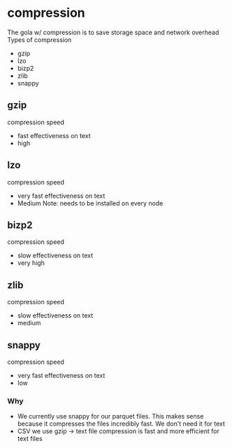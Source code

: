 # compression
The gola w/ compression is to save storage space and network overhead
Types of compression
- gzip
- lzo
- bizp2
- zlib
- snappy

## gzip
compression speed
- fast
effectiveness on text
- high

## lzo
compression speed
- very fast
effectiveness on text
- Medium
Note: needs to be installed on every node

## bizp2
compression speed
- slow
effectiveness on text
- very high

## zlib
compression speed
- slow
effectiveness on text
- medium

## snappy
compression speed
- very fast
effectiveness on text
- low

### Why
- We currently use snappy for our parquet files. This makes sense because it compresses the files incredibly fast. We don't need it for text
- CSV we use gzip -> text file compression is fast and more efficient for text files
